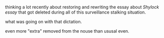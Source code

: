 thinking a lot recently about restoring and rewriting the essay about *Shylock essay* that got deleted during all of this surveillance stalking situation.  

what was going on with that dictation.  

even more "extra" removed from the nouse than ususal even.  

